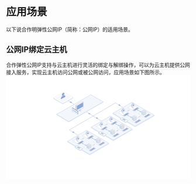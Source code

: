 # 应用场景

以下说合作明弹性公网IP（简称：公网IP）的适用场景。

## 公网IP绑定云主机
合作弹性公网IP支持与云主机进行灵活的绑定与解绑操作，可以为云主机提供公网接入服务，实现云主机访问公网或被公网访问，应用场景如下图所示。
![弹性公网IP绑定云主机](../../../../image/COC-IaaS/COC-Elastic-IP/eip-001.png)



